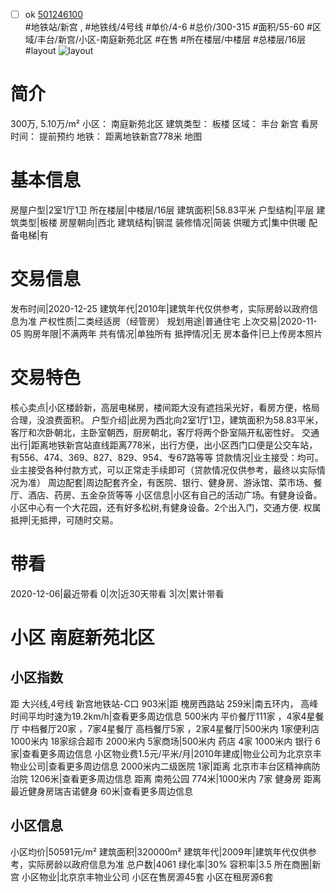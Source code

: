- [ ] ok [501246100](https://bj.5i5j.com/ershoufang/501246100.html)  
 #地铁站/新宫 ,  #地铁线/4号线
#单价/4-6 #总价/300-315 #面积/55-60   #区域/丰台/新宫/小区-南庭新苑北区 #在售 #所在楼层/中楼层 #总楼层/16层 #layout 
![layout](http://image2a.5i5j.com/bdir/layout/e1984dc1bc794cfbbc7ee0f5c18ce189.jpg_P5.jpg) 
# 简介 
 300万,  5.10万/m² 
小区： 南庭新苑北区
建筑类型： 板楼
区域： 丰台 新宫
看房时间： 提前预约
地铁： 距离地铁新宫778米 地图
# 基本信息 
 房屋户型|2室1厅1卫
所在楼层|中楼层/16层
建筑面积|58.83平米
户型结构|平层
建筑类型|板楼
房屋朝向|西北
建筑结构|钢混
装修情况|简装
供暖方式|集中供暖
配备电梯|有
# 交易信息 
 发布时间|2020-12-25
建筑年代|2010年|建筑年代仅供参考，实际房龄以政府信息为准
产权性质|二类经适房（经管房）
规划用途|普通住宅
上次交易|2020-11-05
购房年限|不满两年
共有情况|单独所有
抵押情况|无
房本备件|已上传房本照片
# 交易特色 
 核心卖点|小区楼龄新，高层电梯房，楼间距大没有遮挡采光好，看房方便，格局合理，没浪费面积。
户型介绍|此房为西北向2室1厅1卫，建筑面积为58.83平米，客厅和次卧朝北，主卧室朝西，厨房朝北，客厅将两个卧室隔开私密性好。
交通出行|距离地铁新宫站直线距离778米，出行方便，出小区西门口便是公交车站，有556、474、369、827、829、954、专67路等等
贷款情况|业主接受：均可。业主接受各种付款方式，可以正常走手续即可（贷款情况仅供参考，最终以实际情况为准）
周边配套|周边配套齐全，有医院、银行、健身房、游泳馆、菜市场、餐厅、酒店、药房、五金杂货等等
小区信息|小区有自己的活动广场。有健身设备。 小区中心有一个大花园，还有好多松树,有健身设备。2个出入门，交通方便.
权属抵押|无抵押，可随时交易。
# 带看 
 2020-12-06|最近带看	 0|次|近30天带看	 3|次|累计带看
# 小区 南庭新苑北区
## 小区指数 
 距 大兴线,4号线 新宫地铁站-C口 903米|距 槐房西路站 259米|南五环内， 高峰时间平均时速为19.2km/h|查看更多周边信息
500米内 平价餐厅111家 ，4家4星餐厅
中档餐厅20家 ，7家4星餐厅
高档餐厅5家 ，2家4星餐厅|500米内 1家便利店
1000米内 18家综合超市
2000米内 5家商场|500米内 药店 4家
1000米内 银行 6家|查看更多周边信息
小区物业费1.5元/平米/月|2010年建成|物业公司为北京京丰物业公司|查看更多周边信息
2000米内二级医院 1家|距离 北京市丰台区精神病防治院  1206米|查看更多周边信息
距离 南苑公园 774米|1000米内 7家 健身房
距离最近健身房瑞吉诺健身 60米|查看更多周边信息
## 小区信息 
 小区均价|50591元/m²
建筑面积|320000m²
建筑年代|2009年|建筑年代仅供参考，实际房龄以政府信息为准
总户数|4061
绿化率|30%
容积率|3.5
所在商圈|新宫
小区物业|北京京丰物业公司
小区在售房源45套
小区在租房源6套
